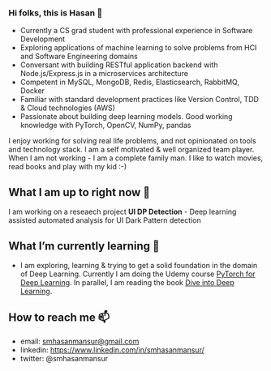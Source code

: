 <!--
**hasanmansur/hasanmansur** is a ✨ _special_ ✨ repository because its `README.md` (this file) appears on your GitHub profile.
-->

### Hi folks, this is Hasan  👋
- Currently a CS grad student with ​professional experience in Software Development
- Exploring applications of machine learning to solve problems from HCI and Software Engineering domains
- Conversant with building RESTful application backend with Node.js/Express.js in a microservices architecture
- Competent in MySQL, MongoDB, Redis, Elasticsearch, RabbitMQ, Docker
- Familiar with standard development practices like Version Control, TDD & Cloud technologies (AWS)
- Passionate about building deep learning models. Good working knowledge with PyTorch, OpenCV, NumPy, pandas

I enjoy working for solving real life problems, and not opinionated on tools and technology stack. I am a self motivated & well organized team player. When I am not working - I am a complete family man. I like to watch movies, read books and play with my kid :-)

## What I am up to right now 🔭
I am working on a reseaech project **UI DP Detection** - Deep learning assisted automated analysis for UI Dark Pattern detection
<!-- - [Mukh-O-Mukhosh (Bengali: মুখ ও মুখোশ)](https://github.com/hasanmansur/Mukh-O-Mukhosh) a Convolutional Neural Network model for Face Mask Detection -->
<!--- [KheroKhata (Bengali: খেরোখাতা)](https://github.com/hasanmansur/KheroKhata) a Microservice boilerplate project to demonstrate different Software Engineering & Architecture aspects like *Microservice Architecture, REST api, Asynchronous Communication, Message Queueing, TDD, Containerization, CI/CD* 
-->
<!-- - [Drishtipat (Bengali: দৃষ্টিপাত)](https://github.com/hasanmansur/Drishtipat) a collection of programs to demonstrate various Computer Vision concepts/topics like *Image Transformations, Histogram Analysis, Gradients, Edge Detection, Feature Extraction, Curvature & Distance Transform Computation, Chamfer matching, Stereo Matching, Disparity, Belief Propagation*
-->
## What I’m currently learning 🌱
- I am exploring, learning & trying to get a solid foundation in the domain of Deep Learning. Currently I am doing the Udemy course [PyTorch for Deep Learning](https://www.udemy.com/course/pytorch-for-deep-learning-with-python-bootcamp/). In parallel, I am reading the book [Dive into Deep Learning](https://d2l.ai/index.html).
<!-- 
- To get myself better in the Software Architecture domain, I am currently reading the book **Microservices: From Design to Deployment** *by Chris Richardson
with Floyd Smith* -->

## How to reach me 📫
- email: smhasanmansur@gmail.com
- linkedin: https://www.linkedin.com/in/smhasanmansur/
- twitter: @smhasanmansur

<!--
Here are some ideas to get you started:
- 👯 I’m looking to collaborate on ...
- 🤔 I’m looking for help with ...
- 💬 Ask me about ...
- 😄 Pronouns: ...
- ⚡ Fun fact: ...
-->

